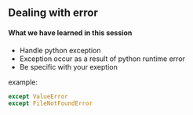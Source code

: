 ## Dealing with error
#### What we have learned in this session
- Handle python exception
- Exception occur as a result of python runtime error
- Be specific with your exeption

example:
```python
except ValueError
except FileNotFoundError
```